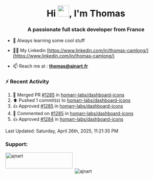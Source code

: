<h1 align="center">Hi <img height="35px" src="https://raw.githubusercontent.com/MartinHeinz/MartinHeinz/master/wave.gif" width="35px"/>, I'm Thomas</h1>
<h3 align="center">A passionate full stack developer from France</h3>

- 🌱 Always learning some cool stuff 

- 👨‍💻 My Linkedin [https://www.linkedin.com/in/thomas-camlong/](https://www.linkedin.com/in/thomas-camlong/)

- 📫 Reach me at : **thomas@ajnart.fr**

### :zap: Recent Activity

<!--RECENT_ACTIVITY:start-->
1. 🎉 Merged PR [#1285](https://github.com/homarr-labs/dashboard-icons/pull/1285) in [homarr-labs/dashboard-icons](https://github.com/homarr-labs/dashboard-icons)<br>
2. ⬆️ Pushed 1 commit(s) to [homarr-labs/dashboard-icons](https://github.com/homarr-labs/dashboard-icons)<br>
3. 👍 Approved [#1285](https://github.com/homarr-labs/dashboard-icons/pull/1285#pullrequestreview-2796161800) in [homarr-labs/dashboard-icons](https://github.com/homarr-labs/dashboard-icons)<br>
4. 💬 Commented on [#1285](https://github.com/homarr-labs/dashboard-icons/pull/1285#discussion_r2061384152) in [homarr-labs/dashboard-icons](https://github.com/homarr-labs/dashboard-icons)<br>
5. 👍 Approved [#1284](https://github.com/homarr-labs/dashboard-icons/pull/1284#pullrequestreview-2796007897) in [homarr-labs/dashboard-icons](https://github.com/homarr-labs/dashboard-icons)<br>
<!--RECENT_ACTIVITY:end-->

<!--RECENT_ACTIVITY:last_update-->
Last Updated: Saturday, April 26th, 2025, 11:21:35 PM
<!--RECENT_ACTIVITY:last_update_end-->
<h3 align="left">Support:</h3>
<p><a href="https://ko-fi.com/ajnart"> <img align="left" src="https://cdn.ko-fi.com/cdn/kofi3.png?v=3" height="50" width="210" alt="ajnart" /></a></p><br><br>

<p>&nbsp;<img align="center" src="https://github-readme-stats.vercel.app/api?username=ajnart&show_icons=true&theme=tokyonight&locale=en" alt="ajnart" /></p>
